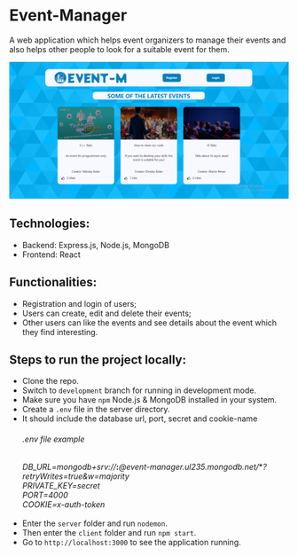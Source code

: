 # Event-Manager

A web application which helps event organizers to manage their events and also helps other people to look for a suitable event for them.

![Screenshot](PROJECT.png)

## Technologies:
* Backend: Express.js, Node.js, MongoDB
* Frontend: React

## Functionalities:
* Registration and login of users;
* Users can create, edit and  delete their events;
* Other users can like the events and see details about the event which they find interesting.

## Steps to run the project locally: 
* Clone the repo.
* Switch to `development` branch for running in development mode.
* Make sure you have `npm` Node.js & MongoDB installed in your system.
* Create a `.env` file in the server directory.
* It should include the database url, port, secret and cookie-name
  ###### .env file example
  *DB_URL=mongodb+srv://***:***@event-manager.ul235.mongodb.net/***?retryWrites=true&w=majority*<br/>
  *PRIVATE_KEY=secret*<br/>
  *PORT=4000*<br/>
  *COOKIE=x-auth-token*<br/>
  <br/>
* Enter the `server` folder and run `nodemon`.
* Then enter the `client` folder and run `npm start`.
* Go to `http://localhost:3000` to see the application running.
